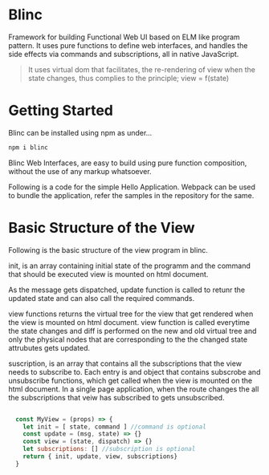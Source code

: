 # Blinc

Framework for building Functional Web UI based on ELM like program pattern. It uses pure functions to define web interfaces, and handles the side effects via commands and subscriptions, all in native JavaScript.

> It uses virtual dom that facilitates, the re-rendering of view when the state changes, thus complies to the principle; view = f(state)

# Getting Started

Blinc can be installed using npm as under...

```sh
npm i blinc
```

Blinc Web Interfaces, are easy to build using pure function composition, without the use of any markup whatsoever.

Following is a code for the simple Hello Application. Webpack can be used to bundle the application, refer the samples in the repository for the same.

# Basic Structure of the View 

Following is the basic structure of the view program in blinc.  

init, is an array containing initial state of the programm and the command that should be executed view is mounted on html document.

As the message gets dispatched, update function is called to retunr the updated state and can also call the required commands. 

view functions returns the virtual tree for the view that get rendered when the view is mounted on html document. view function is called everytime the state changes and diff is performed on the new and old virtual tree and only the physical nodes that are corresponding to the the changed state attrubutes gets updated.

suscription, is an array that contains all the subscriptions that the view needs to subscribe to. Each entry is and object that contains subscrobe and unsubscribe functions, which get called when the view is mounted on the html document. In a single page application, when the route changes the all the subscriptions that veiw has subscribed to gets unsubscribed.

```javascript

  const MyView = (props) => {
    let init = [ state, command ] //command is optional
    const update = (msg, state) => {}
    const view = (state, dispatch) => {}
    let subscriptions: [] //subscription is optional
    return { init, update, view, subscriptions}
  }
 
```

